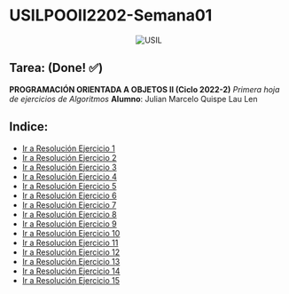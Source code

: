 # USILPOOII2202-Semana01

<p align="center">
  <img src="https://user-images.githubusercontent.com/64666002/186226276-8eb3767a-5069-4387-a5d9-9fc9505e6c50.png" alt="USIL"/>
</p>

## Tarea: (Done! :white_check_mark:)
**PROGRAMACIÓN ORIENTADA A OBJETOS II (Ciclo 2022-2)** 
_Primera hoja de ejercicios de Algoritmos_ 
**Alumno**: Julian Marcelo Quispe Lau Len

## Indice:
- [Ir a Resolución Ejercicio 1](https://github.com/Julianqll/USILPOOII2202-Semana01/blob/ejercicio1/src/com/julianqll/Main.java)
- [Ir a Resolución Ejercicio 2](https://github.com/Julianqll/USILPOOII2202-Semana01/blob/ejercicio2/src/com/julianqll/Main.java)
- [Ir a Resolución Ejercicio 3](https://github.com/Julianqll/USILPOOII2202-Semana01/blob/ejercicio3/src/com/julianqll/Main.java)
- [Ir a Resolución Ejercicio 4](https://github.com/Julianqll/USILPOOII2202-Semana01/blob/ejercicio4/src/com/julianqll/Main.java)
- [Ir a Resolución Ejercicio 5](https://github.com/Julianqll/USILPOOII2202-Semana01/blob/ejercicio5/src/com/julianqll/Main.java)
- [Ir a Resolución Ejercicio 6](https://github.com/Julianqll/USILPOOII2202-Semana01/blob/ejercicio6/src/com/julianqll/Main.java)
- [Ir a Resolución Ejercicio 7](https://github.com/Julianqll/USILPOOII2202-Semana01/blob/ejercicio7/src/com/julianqll/Main.java)
- [Ir a Resolución Ejercicio 8](https://github.com/Julianqll/USILPOOII2202-Semana01/blob/ejercicio8/src/com/julianqll/Main.java)
- [Ir a Resolución Ejercicio 9](https://github.com/Julianqll/USILPOOII2202-Semana01/blob/ejercicio9/src/com/julianqll/Main.java)
- [Ir a Resolución Ejercicio 10](https://github.com/Julianqll/USILPOOII2202-Semana01/blob/ejercicio10/src/com/julianqll/Main.java)
- [Ir a Resolución Ejercicio 11](https://github.com/Julianqll/USILPOOII2202-Semana01/blob/ejercicio11/src/com/julianqll/Main.java)
- [Ir a Resolución Ejercicio 12](https://github.com/Julianqll/USILPOOII2202-Semana01/blob/ejercicio12/src/com/julianqll/Main.java)
- [Ir a Resolución Ejercicio 13](https://github.com/Julianqll/USILPOOII2202-Semana01/blob/ejercicio13/src/com/julianqll/Main.java)
- [Ir a Resolución Ejercicio 14](https://github.com/Julianqll/USILPOOII2202-Semana01/blob/ejercicio14/src/com/julianqll/Main.java)
- [Ir a Resolución Ejercicio 15](https://github.com/Julianqll/USILPOOII2202-Semana01/blob/ejercicio15/src/com/julianqll/Main.java)

